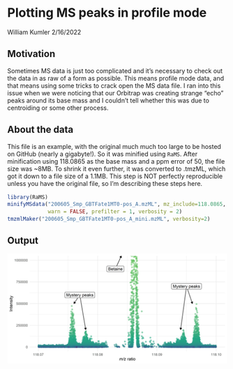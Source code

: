 Plotting MS peaks in profile mode
================
William Kumler
2/16/2022

## Motivation

Sometimes MS data is just too complicated and it’s necessary to check
out the data in as raw of a form as possible. This means profile mode
data, and that means using some tricks to crack open the MS data file. I
ran into this issue when we were noticing that our Orbitrap was creating
strange “echo” peaks around its base mass and I couldn’t tell whether
this was due to centroiding or some other process.

## About the data

This file is an example, with the original much much too large to be
hosted on GitHub (nearly a gigabyte!). So it was minified using `RaMS`.
After minification using 118.0865 as the base mass and a ppm error of
50, the file size was \~8MB. To shrink it even further, it was converted
to .tmzML, which got it down to a file size of a 1.1MB. This step is NOT
perfectly reproducible unless you have the original file, so I’m
describing these steps here.

``` r
library(RaMS)
minifyMSdata("200605_Smp_GBTFate1MT0-pos_A.mzML", mz_include=118.0865, ppm = 150,
             warn = FALSE, prefilter = 1, verbosity = 2)
tmzmlMaker("200605_Smp_GBTFate1MT0-pos_A_mini.mzML", verbosity=2)
```

## Output

![](betaine_horns.png)
